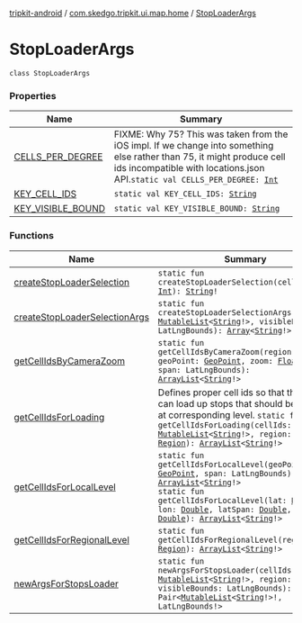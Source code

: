 [tripkit-android](../../index.md) / [com.skedgo.tripkit.ui.map.home](../index.md) / [StopLoaderArgs](./index.md)

# StopLoaderArgs

`class StopLoaderArgs`

### Properties

| Name | Summary |
|---|---|
| [CELLS_PER_DEGREE](-c-e-l-l-s_-p-e-r_-d-e-g-r-e-e.md) | FIXME: Why 75? This was taken from the iOS impl. If we change into something else rather than 75, it might produce cell ids incompatible with locations.json API.`static val CELLS_PER_DEGREE: `[`Int`](https://kotlinlang.org/api/latest/jvm/stdlib/kotlin/-int/index.html) |
| [KEY_CELL_IDS](-k-e-y_-c-e-l-l_-i-d-s.md) | `static val KEY_CELL_IDS: `[`String`](https://kotlinlang.org/api/latest/jvm/stdlib/kotlin/-string/index.html) |
| [KEY_VISIBLE_BOUND](-k-e-y_-v-i-s-i-b-l-e_-b-o-u-n-d.md) | `static val KEY_VISIBLE_BOUND: `[`String`](https://kotlinlang.org/api/latest/jvm/stdlib/kotlin/-string/index.html) |

### Functions

| Name | Summary |
|---|---|
| [createStopLoaderSelection](create-stop-loader-selection.md) | `static fun createStopLoaderSelection(cellsIdSize: `[`Int`](https://kotlinlang.org/api/latest/jvm/stdlib/kotlin/-int/index.html)`): `[`String`](https://kotlinlang.org/api/latest/jvm/stdlib/kotlin/-string/index.html)`!` |
| [createStopLoaderSelectionArgs](create-stop-loader-selection-args.md) | `static fun createStopLoaderSelectionArgs(cellIds: `[`MutableList`](https://kotlinlang.org/api/latest/jvm/stdlib/kotlin.collections/-mutable-list/index.html)`<`[`String`](https://kotlinlang.org/api/latest/jvm/stdlib/kotlin/-string/index.html)`!>, visibleBounds: LatLngBounds): `[`Array`](https://kotlinlang.org/api/latest/jvm/stdlib/kotlin/-array/index.html)`<`[`String`](https://kotlinlang.org/api/latest/jvm/stdlib/kotlin/-string/index.html)`!>!` |
| [getCellIdsByCameraZoom](get-cell-ids-by-camera-zoom.md) | `static fun getCellIdsByCameraZoom(region: `[`Region`](../../com.skedgo.android.common.model/-region/index.md)`, geoPoint: `[`GeoPoint`](../../skedgo.tripkit.location/-geo-point/index.md)`, zoom: `[`Float`](https://kotlinlang.org/api/latest/jvm/stdlib/kotlin/-float/index.html)`, span: LatLngBounds): `[`ArrayList`](https://docs.oracle.com/javase/7/docs/api/java/util/ArrayList.html)`<`[`String`](https://kotlinlang.org/api/latest/jvm/stdlib/kotlin/-string/index.html)`!>` |
| [getCellIdsForLoading](get-cell-ids-for-loading.md) | Defines proper cell ids so that the loader can load up stops that should be visible at corresponding level. `static fun getCellIdsForLoading(cellIds: `[`MutableList`](https://kotlinlang.org/api/latest/jvm/stdlib/kotlin.collections/-mutable-list/index.html)`<`[`String`](https://kotlinlang.org/api/latest/jvm/stdlib/kotlin/-string/index.html)`!>, region: `[`Region`](../../com.skedgo.android.common.model/-region/index.md)`): `[`ArrayList`](https://docs.oracle.com/javase/7/docs/api/java/util/ArrayList.html)`<`[`String`](https://kotlinlang.org/api/latest/jvm/stdlib/kotlin/-string/index.html)`!>` |
| [getCellIdsForLocalLevel](get-cell-ids-for-local-level.md) | `static fun getCellIdsForLocalLevel(geoPoint: `[`GeoPoint`](../../skedgo.tripkit.location/-geo-point/index.md)`, span: LatLngBounds): `[`ArrayList`](https://docs.oracle.com/javase/7/docs/api/java/util/ArrayList.html)`<`[`String`](https://kotlinlang.org/api/latest/jvm/stdlib/kotlin/-string/index.html)`!>`<br>`static fun getCellIdsForLocalLevel(lat: `[`Double`](https://kotlinlang.org/api/latest/jvm/stdlib/kotlin/-double/index.html)`, lon: `[`Double`](https://kotlinlang.org/api/latest/jvm/stdlib/kotlin/-double/index.html)`, latSpan: `[`Double`](https://kotlinlang.org/api/latest/jvm/stdlib/kotlin/-double/index.html)`, lonSpan: `[`Double`](https://kotlinlang.org/api/latest/jvm/stdlib/kotlin/-double/index.html)`): `[`ArrayList`](https://docs.oracle.com/javase/7/docs/api/java/util/ArrayList.html)`<`[`String`](https://kotlinlang.org/api/latest/jvm/stdlib/kotlin/-string/index.html)`!>` |
| [getCellIdsForRegionalLevel](get-cell-ids-for-regional-level.md) | `static fun getCellIdsForRegionalLevel(region: `[`Region`](../../com.skedgo.android.common.model/-region/index.md)`): `[`ArrayList`](https://docs.oracle.com/javase/7/docs/api/java/util/ArrayList.html)`<`[`String`](https://kotlinlang.org/api/latest/jvm/stdlib/kotlin/-string/index.html)`!>` |
| [newArgsForStopsLoader](new-args-for-stops-loader.md) | `static fun newArgsForStopsLoader(cellIds: `[`MutableList`](https://kotlinlang.org/api/latest/jvm/stdlib/kotlin.collections/-mutable-list/index.html)`<`[`String`](https://kotlinlang.org/api/latest/jvm/stdlib/kotlin/-string/index.html)`!>, region: `[`Region`](../../com.skedgo.android.common.model/-region/index.md)`, visibleBounds: LatLngBounds): Pair<`[`MutableList`](https://kotlinlang.org/api/latest/jvm/stdlib/kotlin.collections/-mutable-list/index.html)`<`[`String`](https://kotlinlang.org/api/latest/jvm/stdlib/kotlin/-string/index.html)`!>!, LatLngBounds!>` |
